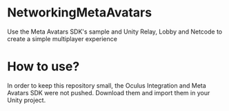 # NetworkingMetaAvatars
Use the Meta Avatars SDK's sample and Unity Relay, Lobby and Netcode to create a simple multiplayer experience

# How to use?
In order to keep this repository small, the Oculus Integration and Meta Avatars SDK were not pushed. Download them and import them in your Unity project.

